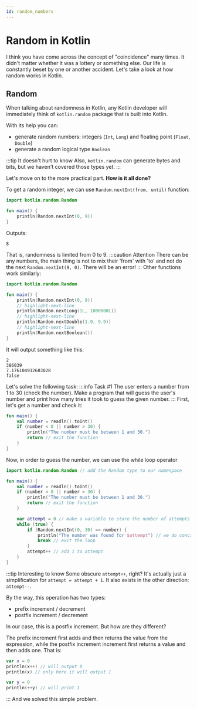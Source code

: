 ```yaml
---
id: random_numbers
---
```


# Random in Kotlin

I think you have come across the concept of "coincidence" many times.
It didn't matter whether it was a lottery or something else.
Our life is constantly beset by one or another accident. Let's take a look at how 
random works in Kotlin.

## Random

When talking about randomness in Kotlin, any Kotlin developer will immediately think of 
`kotlin.random` package that is built into Kotlin.

With its help you can:

- generate random numbers: integers (`Int`, `Long`) and floating point (`Float`, `Double`)
- generate a random logical type `Boolean`

:::tip It doesn't hurt to know
Also, `kotlin.random` can generate bytes and bits, but we haven't covered those types yet.
:::

Let's move on to the more practical part. **How is it all done?**

To get a random integer, we can use `Random.nextInt(from, until)` function:

```kotlin title="Main.kt"
import kotlin.random.Random

fun main() {
    println(Random.nextInt(0, 9))
}
```

Outputs:

```text title="Console"
8
```

That is, randomness is limited from 0 to 9.
:::caution Attention
There can be any numbers, the main thing is not to mix their
'from' with 'to' and not do the next `Random.nextInt(9, 0)`. There will be an error!
:::
Other functions work similarly:

```kotlin title="Main.kt"
import kotlin.random.Random

fun main() {
    println(Random.nextInt(0, 9))
    // highlight-next-line
    println(Random.nextLong(1L, 1000000L))
    // highlight-next-line
    println(Random.nextDouble(1.9, 9.9))
    // highlight-next-line
    println(Random.nextBoolean())
}
```

It will output something like this:

```text title="Console"
2
386039
7.176104912683028
false
```

Let's solve the following task:
:::info Task #1
The user enters a number from 1 to 30 (check the number). Make a program that will
guess the user's number and print how many tries it took to guess the given number.
:::
First, let's get a number and check it:

```kotlin {2-6}
fun main() {
    val number = readln().toInt()
    if (number < 0 || number > 30) {
        println("The number must be between 1 and 30.")
        return // exit the function
    }
}
```

Now, in order to guess the number, we can use the while loop operator

```kotlin {1,10-16}
import kotlin.random.Random // add the Random type to our namespace

fun main() {
    val number = readln().toInt()
    if (number < 0 || number > 30) {
        println("The number must be between 1 and 30.")
        return // exit the function
    }

    var attempt = 0 // make a variable to store the number of attempts
    while (true) {
        if (Random.nextInt(0, 30) == number) {
            println("The number was found for $attempt") // we do concatenation
            break // exit the loop
        }
        attempt++ // add 1 to attempt
    }
}
```

:::tip Interesting to know
Some obscure `attempt++`, right? It's actually just a simplification for
`attempt = attempt + 1`. It also exists in the other direction: `attempt--`.

By the way, this operation has two types:

- prefix increment / decrement
- postfix increment / decrement

In our case, this is a postfix increment. But how are they different?

The prefix increment first adds and then returns the value from the expression, while the postfix increment
increment first returns a value and then adds one. That is:

```kotlin
var x = 0
println(x++) // will output 0
println(x) // only here it will output 1

var y = 0
println(++y) // will print 1
```

:::
And we solved this simple problem.


